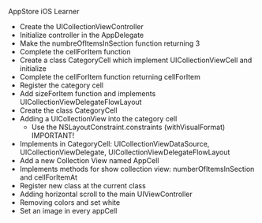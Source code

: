 AppStore iOS Learner  

- Create the UICollectionViewController
- Initialize controller in the AppDelegate
- Make the numbreOfItemsInSection function returning 3
- Complete the cellForItem function
- Create a class CategoryCell which implement UICollectionViewCell and initialize
- Complete the cellForItem function returning cellForItem
- Register the category cell
- Add sizeForItem function and implements UICollectionViewDelegateFlowLayout
- Create the class CategoryCell
- Adding a UICollectionView into the category cell
    - Use the NSLayoutConstraint.constraints (withVisualFormat) IMPORTANT!
- Implements in CategoryCell: UICollectionViewDataSource, UICollectionViewDelegate, UICollectionViewDelegateFlowLayout
- Add a new Collection View named AppCell
- Implements methods for show collection view: numberOfItemsInSection and cellForItemAt
- Register new class at the current class 
- Adding horizontal scroll to the main UIViewController
- Removing colors and set white 
- Set an image in every appCell
